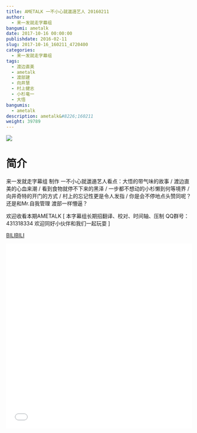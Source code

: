 ```yaml
---
title: AMETALK 一不小心就邋遢艺人 20160211
author: 
  - 来一发就走字幕组
bangumi: ametalk
date: 2017-10-16 00:00:00
publishdate: 2016-02-11
slug: 2017-10-16_160211_4720400
categories: 
  - 来一发就走字幕组
tags: 
  - 渡边直美
  - ametalk
  - 渡部建
  - 向井慧
  - 村上健志
  - 小杉竜一
  - 大悟
bangumis: 
  - ametalk
description: ametalk&#8226;160211
weight: 39789
---
```


![](https://i.imgur.com/VUqjyQd.jpg)

# 简介  
来一发就走字幕组 制作 一不小心就邋遢艺人看点：大悟的带气味的故事 / 渡边直美的心血来潮 / 看到食物就停不下来的黑泽 / 一步都不想动的小杉懒到何等境界 / 向井奇特的开门的方式 / 村上的忘记性更是令人发指 / 你是会不停地点头赞同呢？ 还是和Mr.自我管理 渡部一样懵逼？	


欢迎收看本期AMETALK [ 本字幕组长期招翻译、校对、时间轴、压制   QQ群号：431318334 欢迎同好小伙伴和我们一起玩耍 ]




  [BILIBILI](https://www.bilibili.com/video/av4720400/)


<div class="vcontainer">  <iframe class='video' src="//www.bilibili.com/html/html5player.html?cid=7657899&aid=4720400" width="100%" height="500" frameborder="0" allowfullscreen="allowfullscreen"></iframe></div>
